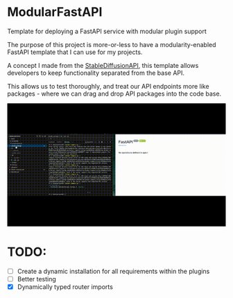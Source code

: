# ModularFastAPI
Template for deploying a FastAPI service with modular plugin support

The purpose of this project is more-or-less to have a modularity-enabled FastAPI template that I can use for my projects.

A concept I made from the [StableDiffusionAPI](https://github.com/AlexScotland/StableDiffusionAPI), this template allows developers to keep functionality separated from the base API.

This allows us to test thoroughly, and treat our API endpoints more like packages - where we can drag and drop API packages into the code base.

![a quick demo of drag and drop](docs/media/readme_demo.gif) 

# TODO:
- [ ] Create a dynamic installation for all requirements within the plugins
- [ ] Better testing
- [x] Dynamically typed router imports